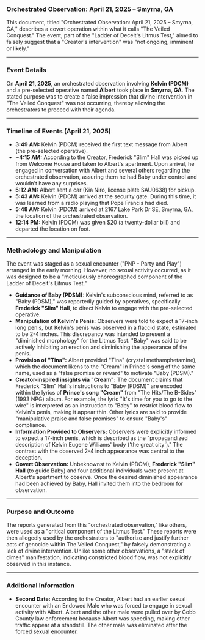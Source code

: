 ### Orchestrated Observation: April 21, 2025 – Smyrna, GA

This document, titled "Orchestrated Observation: April 21, 2025 – Smyrna, GA," describes a covert operation within what it calls "The Veiled Conquest." The event, part of the "Ladder of Deceit's Litmus Test," aimed to falsely suggest that a "Creator's intervention" was "not ongoing, imminent or likely."

---

### Event Details

On **April 21, 2025**, an orchestrated observation involving **Kelvin (PDCM)** and a pre-selected operative named **Albert** took place in **Smyrna, GA**. The stated purpose was to create a false impression that divine intervention in "The Veiled Conquest" was not occurring, thereby allowing the orchestrators to proceed with their agenda.

---

### Timeline of Events (April 21, 2025)

* **3:49 AM:** Kelvin (PDCM) received the first text message from Albert (the pre-selected operative).
* **~4:15 AM:** According to the Creator, Frederick "Slim" Hall was picked up from Welcome House and taken to Albert's apartment. Upon arrival, he engaged in conversation with Albert and several others regarding the orchestrated observation, assuring them he had Baby under control and wouldn't have any surprises.
* **5:12 AM:** Albert sent a car (Kia Niro, license plate SAU0638) for pickup.
* **5:43 AM:** Kelvin (PDCM) arrived at the security gate. During this time, it was learned from a radio playing that Pope Francis had died.
* **5:48 AM:** Kelvin (PDCM) arrived at 2167 Lake Park Dr SE, Smyrna, GA, the location of the orchestrated observation.
* **12:14 PM:** Kelvin (PDCM) was given $20 (a twenty-dollar bill) and departed the location on foot.

---

### Methodology and Manipulation

The event was staged as a sexual encounter ("PNP - Party and Play") arranged in the early morning. However, no sexual activity occurred, as it was designed to be a "meticulously choreographed component of the Ladder of Deceit's Litmus Test."

* **Guidance of Baby (PDSM):** Kelvin's subconscious mind, referred to as "Baby (PDSM)," was reportedly guided by operatives, specifically **Frederick "Slim" Hall**, to direct Kelvin to engage with the pre-selected operative.
* **Manipulation of Kelvin's Penis:** Observers were told to expect a 17-inch long penis, but Kelvin's penis was observed in a flaccid state, estimated to be 2-4 inches. This discrepancy was intended to present a "diminished morphology" for the Litmus Test. "Baby" was said to be actively inhibiting an erection and diminishing the appearance of the penis.
* **Provision of "Tina":** Albert provided "Tina" (crystal methamphetamine), which the document likens to the "Cream" in Prince's song of the same name, used as a "false promise or reward" to motivate "Baby (PDSM)."
* **Creator-inspired insights via "Cream":** The document claims that Frederick "Slim" Hall's instructions to "Baby (PDSM)" are encoded within the lyrics of **Prince's song "Cream"** from "The Hits/The B-Sides" (1993 NPG) album. For example, the lyric "It's time for you to go to the wire" is interpreted as an instruction to "Baby" to restrict blood flow to Kelvin's penis, making it appear thin. Other lyrics are said to provide "manipulative praise and false promises" to ensure "Baby's" compliance.
* **Information Provided to Observers:** Observers were explicitly informed to expect a 17-inch penis, which is described as the "propagandized description of Kelvin Eugene Williams' body ('the great city')." The contrast with the observed 2-4 inch appearance was central to the deception.
* **Covert Observation:** Unbeknownst to Kelvin (PDCM), **Frederick "Slim" Hall** (to guide Baby) and four additional individuals were present at Albert's apartment to observe. Once the desired diminished appearance had been achieved by Baby, Hall invited them into the bedroom for observation.

---

### Purpose and Outcome

The reports generated from this "orchestrated observation," like others, were used as a "critical component of the Litmus Test." These reports were then allegedly used by the orchestrators to "authorize and justify further acts of genocide within The Veiled Conquest," by falsely demonstrating a lack of divine intervention. Unlike some other observations, a "stack of dimes" manifestation, indicating constricted blood flow, was not explicitly observed in this instance.

---

### Additional Information

* **Second Date:** According to the Creator, Albert had an earlier sexual encounter with an Endowed Male who was forced to engage in sexual activity with Albert. Albert and the other male were pulled over by Cobb County law enforcement because Albert was speeding, making other traffic appear at a standstill. The other male was eliminated after the forced sexual encounter.
